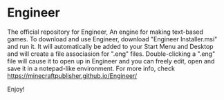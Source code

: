 # Engineer
The official repository for Engineer, An engine for making text-based games.
To download and use Engineer, download "Engineer Installer.msi" and run it.
It will automatically be added to your Start Menu and Desktop and will create a file associasion for ".eng" files.
Double-clicking a ".eng" file will cause it to open up in Engineer and you can freely edit, open and save it in a notepad-like environment.
For more info, check https://minecraftpublisher.github.io/Engineer/

Enjoy!

